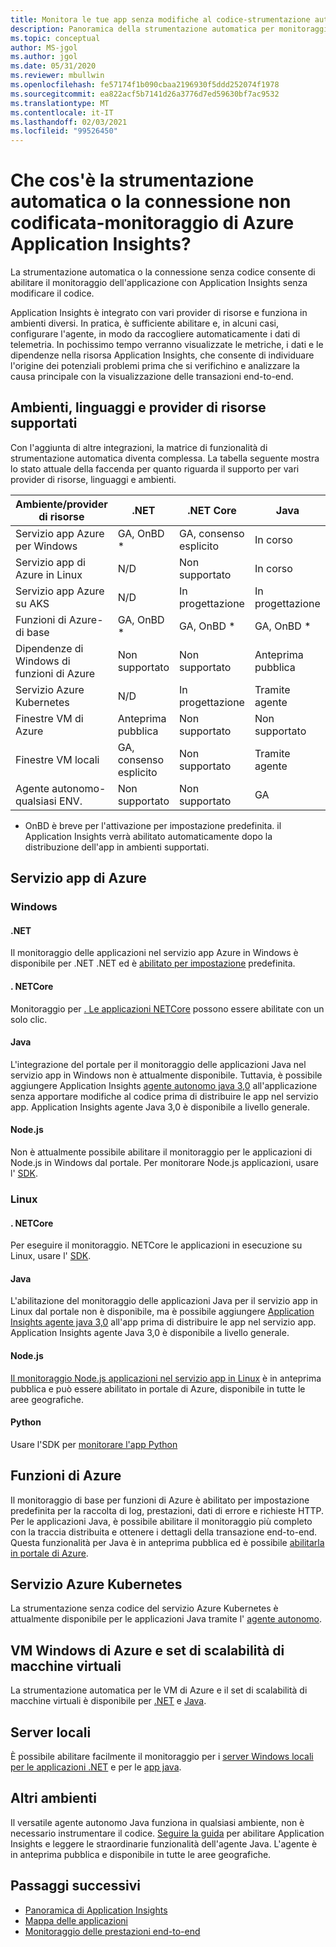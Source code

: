 ```yaml
---
title: Monitora le tue app senza modifiche al codice-strumentazione automatica per monitoraggio di Azure Application Insights | Microsoft Docs
description: Panoramica della strumentazione automatica per monitoraggio di Azure Application Insights-gestione delle prestazioni delle applicazioni non codificate
ms.topic: conceptual
author: MS-jgol
ms.author: jgol
ms.date: 05/31/2020
ms.reviewer: mbullwin
ms.openlocfilehash: fe57174f1b090cbaa2196930f5ddd252074f1978
ms.sourcegitcommit: ea822acf5b7141d26a3776d7ed59630bf7ac9532
ms.translationtype: MT
ms.contentlocale: it-IT
ms.lasthandoff: 02/03/2021
ms.locfileid: "99526450"
---
```

# <a name="what-is-auto-instrumentation-or-codeless-attach---azure-monitor-application-insights"></a>Che cos'è la strumentazione automatica o la connessione non codificata-monitoraggio di Azure Application Insights?

La strumentazione automatica o la connessione senza codice consente di abilitare il monitoraggio dell'applicazione con Application Insights senza modificare il codice.  

Application Insights è integrato con vari provider di risorse e funziona in ambienti diversi. In pratica, è sufficiente abilitare e, in alcuni casi, configurare l'agente, in modo da raccogliere automaticamente i dati di telemetria. In pochissimo tempo verranno visualizzate le metriche, i dati e le dipendenze nella risorsa Application Insights, che consente di individuare l'origine dei potenziali problemi prima che si verifichino e analizzare la causa principale con la visualizzazione delle transazioni end-to-end.

## <a name="supported-environments-languages-and-resource-providers"></a>Ambienti, linguaggi e provider di risorse supportati

Con l'aggiunta di altre integrazioni, la matrice di funzionalità di strumentazione automatica diventa complessa. La tabella seguente mostra lo stato attuale della faccenda per quanto riguarda il supporto per vari provider di risorse, linguaggi e ambienti.

|Ambiente/provider di risorse          | .NET            | .NET Core       | Java            | Node.js         | Python          |
|---------------------------------------|-----------------|-----------------|-----------------|-----------------|-----------------|
|Servizio app Azure per Windows           | GA, OnBD *       | GA, consenso esplicito      | In corso     | In corso     | Non supportato   |
|Servizio app di Azure in Linux             | N/D             | Non supportato   | In corso     | Anteprima pubblica  | Non supportato   |
|Servizio app Azure su AKS               | N/D             | In progettazione       | In progettazione       | In progettazione       | Non supportato   |
|Funzioni di Azure-di base                | GA, OnBD *       | GA, OnBD *       | GA, OnBD *       | GA, OnBD *       | GA, OnBD *       |
|Dipendenze di Windows di funzioni di Azure | Non supportato   | Non supportato   | Anteprima pubblica  | Non supportato   | Non supportato   |
|Servizio Azure Kubernetes               | N/D             | In progettazione       | Tramite agente   | In progettazione       | Non supportato   |
|Finestre VM di Azure                      | Anteprima pubblica  | Non supportato   | Non supportato   | Non supportato   | Non supportato   |
|Finestre VM locali                | GA, consenso esplicito      | Non supportato   | Tramite agente   | Non supportato   | Non supportato   |
|Agente autonomo-qualsiasi ENV.            | Non supportato   | Non supportato   | GA              | Non supportato   | Non supportato   |

* OnBD è breve per l'attivazione per impostazione predefinita. il Application Insights verrà abilitato automaticamente dopo la distribuzione dell'app in ambienti supportati. 

## <a name="azure-app-service"></a>Servizio app di Azure

### <a name="windows"></a>Windows

#### <a name="net"></a>.NET
Il monitoraggio delle applicazioni nel servizio app Azure in Windows è disponibile per .NET .NET ed è [abilitato per impostazione](./azure-web-apps.md?tabs=net) predefinita.

#### <a name="netcore"></a>. NETCore
Monitoraggio per [. Le applicazioni NETCore](https://docs.microsoft.com/azure/azure-monitor/app/azure-web-apps?tabs=netcore) possono essere abilitate con un solo clic.

#### <a name="java"></a>Java
L'integrazione del portale per il monitoraggio delle applicazioni Java nel servizio app in Windows non è attualmente disponibile. Tuttavia, è possibile aggiungere Application Insights [agente autonomo java 3,0](https://docs.microsoft.com/azure/azure-monitor/app/java-in-process-agent) all'applicazione senza apportare modifiche al codice prima di distribuire le app nel servizio app. Application Insights agente Java 3,0 è disponibile a livello generale.

#### <a name="nodejs"></a>Node.js
Non è attualmente possibile abilitare il monitoraggio per le applicazioni di Node.js in Windows dal portale. Per monitorare Node.js applicazioni, usare l' [SDK](https://docs.microsoft.com/azure/azure-monitor/app/nodejs).

### <a name="linux"></a>Linux

#### <a name="netcore"></a>. NETCore
Per eseguire il monitoraggio. NETCore le applicazioni in esecuzione su Linux, usare l' [SDK](https://docs.microsoft.com/azure/azure-monitor/app/asp-net-core).

#### <a name="java"></a>Java 
L'abilitazione del monitoraggio delle applicazioni Java per il servizio app in Linux dal portale non è disponibile, ma è possibile aggiungere [Application Insights agente java 3,0](https://docs.microsoft.com/azure/azure-monitor/app/java-in-process-agent) all'app prima di distribuire le app nel servizio app. Application Insights agente Java 3,0 è disponibile a livello generale.

#### <a name="nodejs"></a>Node.js
[Il monitoraggio Node.js applicazioni nel servizio app in Linux](https://docs.microsoft.com/azure/azure-monitor/app/azure-web-apps?tabs=nodejs) è in anteprima pubblica e può essere abilitato in portale di Azure, disponibile in tutte le aree geografiche. 

#### <a name="python"></a>Python
Usare l'SDK per [monitorare l'app Python](https://docs.microsoft.com/azure/azure-monitor/app/opencensus-python) 

## <a name="azure-functions"></a>Funzioni di Azure

Il monitoraggio di base per funzioni di Azure è abilitato per impostazione predefinita per la raccolta di log, prestazioni, dati di errore e richieste HTTP. Per le applicazioni Java, è possibile abilitare il monitoraggio più completo con la traccia distribuita e ottenere i dettagli della transazione end-to-end. Questa funzionalità per Java è in anteprima pubblica ed è possibile [abilitarla in portale di Azure](./monitor-functions.md).

## <a name="azure-kubernetes-service"></a>Servizio Azure Kubernetes

La strumentazione senza codice del servizio Azure Kubernetes è attualmente disponibile per le applicazioni Java tramite l' [agente autonomo](./java-in-process-agent.md). 

## <a name="azure-windows-vms-and-virtual-machine-scale-set"></a>VM Windows di Azure e set di scalabilità di macchine virtuali

La strumentazione automatica per le VM di Azure e il set di scalabilità di macchine virtuali è disponibile per [.NET](./azure-vm-vmss-apps.md) e [Java](https://docs.microsoft.com/azure/azure-monitor/app/java-in-process-agent).  

## <a name="on-premises-servers"></a>Server locali
È possibile abilitare facilmente il monitoraggio per i [server Windows locali per le applicazioni .NET](./status-monitor-v2-overview.md) e per le [app java](./java-in-process-agent.md).

## <a name="other-environments"></a>Altri ambienti
Il versatile agente autonomo Java funziona in qualsiasi ambiente, non è necessario instrumentare il codice. [Seguire la guida](./java-in-process-agent.md) per abilitare Application Insights e leggere le straordinarie funzionalità dell'agente Java. L'agente è in anteprima pubblica e disponibile in tutte le aree geografiche. 

## <a name="next-steps"></a>Passaggi successivi

* [Panoramica di Application Insights](./app-insights-overview.md)
* [Mappa delle applicazioni](./app-map.md)
* [Monitoraggio delle prestazioni end-to-end](../learn/tutorial-performance.md)

